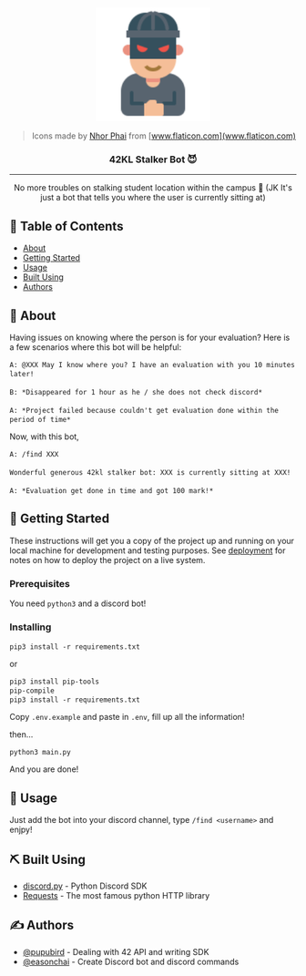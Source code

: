 <p align="center">
  <a href="" rel="noopener">
 <img width=200px height=200px src="https://github.com/pupubird/42kl-stalker-bot/blob/master/img/robber.png" alt="Project logo"></a>
</p>

> Icons made by [Nhor Phai](https://www.flaticon.com/authors/nhor-phai) from [www.flaticon.com](www.flaticon.com)

<h3 align="center">42KL Stalker Bot 😈</h3>

---

<p align="center"> No more troubles on stalking student location within the campus 🥳 (JK It's just a bot that tells you where the user is currently sitting at)
    <br> 
</p>

## 📝 Table of Contents

- [About](#about)
- [Getting Started](#getting_started)
- [Usage](#usage)
- [Built Using](#built_using)
- [Authors](#authors)

## 🧐 About <a name = "about"></a>

Having issues on knowing where the person is for your evaluation? Here is a few scenarios where this bot will be helpful:

```joke
A: @XXX May I know where you? I have an evaluation with you 10 minutes later!

B: *Disappeared for 1 hour as he / she does not check discord*

A: *Project failed because couldn't get evaluation done within the period of time*
```

Now, with this bot,

```
A: /find XXX

Wonderful generous 42kl stalker bot: XXX is currently sitting at XXX!

A: *Evaluation get done in time and got 100 mark!*
```

## 🏁 Getting Started <a name = "getting_started"></a>

These instructions will get you a copy of the project up and running on your local machine for development and testing purposes. See [deployment](#deployment) for notes on how to deploy the project on a live system.

### Prerequisites

You need `python3` and a discord bot!

### Installing

```
pip3 install -r requirements.txt
```

or

```
pip3 install pip-tools
pip-compile
pip3 install -r requirements.txt
```

Copy `.env.example` and paste in `.env`, fill up all the information!

then...

```
python3 main.py
```

And you are done!

## 🎈 Usage <a name="usage"></a>

Just add the bot into your discord channel, type `/find <username>` and enjpy!

## ⛏️ Built Using <a name = "built_using"></a>

- [discord.py](https://pypi.org/project/discord.py/) - Python Discord SDK
- [Requests](https://pypi.org/project/requests/) - The most famous python HTTP library

## ✍️ Authors <a name = "authors"></a>

- [@pupubird](https://github.com/pupubird) - Dealing with 42 API and writing SDK
- [@easonchai](https://github.com/easonchai) - Create Discord bot and discord commands
